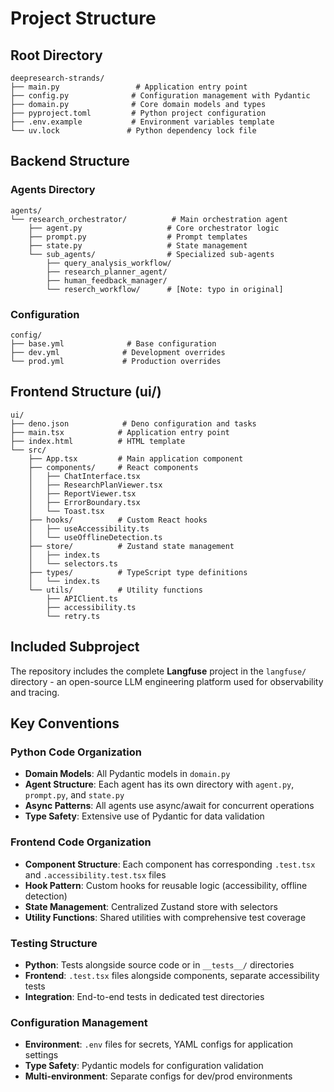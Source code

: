 # Project Structure

## Root Directory

```
deepresearch-strands/
├── main.py                 # Application entry point
├── config.py              # Configuration management with Pydantic
├── domain.py              # Core domain models and types
├── pyproject.toml         # Python project configuration
├── .env.example           # Environment variables template
└── uv.lock               # Python dependency lock file
```

## Backend Structure

### Agents Directory
```
agents/
└── research_orchestrator/          # Main orchestration agent
    ├── agent.py                   # Core orchestrator logic
    ├── prompt.py                  # Prompt templates
    ├── state.py                   # State management
    └── sub_agents/                # Specialized sub-agents
        ├── query_analysis_workflow/
        ├── research_planner_agent/
        ├── human_feedback_manager/
        └── reserch_workflow/      # [Note: typo in original]
```

### Configuration
```
config/
├── base.yml              # Base configuration
├── dev.yml              # Development overrides
└── prod.yml             # Production overrides
```

## Frontend Structure (ui/)

```
ui/
├── deno.json            # Deno configuration and tasks
├── main.tsx            # Application entry point
├── index.html          # HTML template
└── src/
    ├── App.tsx         # Main application component
    ├── components/     # React components
    │   ├── ChatInterface.tsx
    │   ├── ResearchPlanViewer.tsx
    │   ├── ReportViewer.tsx
    │   ├── ErrorBoundary.tsx
    │   └── Toast.tsx
    ├── hooks/          # Custom React hooks
    │   ├── useAccessibility.ts
    │   └── useOfflineDetection.ts
    ├── store/          # Zustand state management
    │   ├── index.ts
    │   └── selectors.ts
    ├── types/          # TypeScript type definitions
    │   └── index.ts
    └── utils/          # Utility functions
        ├── APIClient.ts
        ├── accessibility.ts
        └── retry.ts
```

## Included Subproject

The repository includes the complete **Langfuse** project in the `langfuse/` directory - an open-source LLM engineering platform used for observability and tracing.

## Key Conventions

### Python Code Organization
- **Domain Models**: All Pydantic models in `domain.py`
- **Agent Structure**: Each agent has its own directory with `agent.py`, `prompt.py`, and `state.py`
- **Async Patterns**: All agents use async/await for concurrent operations
- **Type Safety**: Extensive use of Pydantic for data validation

### Frontend Code Organization
- **Component Structure**: Each component has corresponding `.test.tsx` and `.accessibility.test.tsx` files
- **Hook Pattern**: Custom hooks for reusable logic (accessibility, offline detection)
- **State Management**: Centralized Zustand store with selectors
- **Utility Functions**: Shared utilities with comprehensive test coverage

### Testing Structure
- **Python**: Tests alongside source code or in `__tests__/` directories
- **Frontend**: `.test.tsx` files alongside components, separate accessibility tests
- **Integration**: End-to-end tests in dedicated test directories

### Configuration Management
- **Environment**: `.env` files for secrets, YAML configs for application settings
- **Type Safety**: Pydantic models for configuration validation
- **Multi-environment**: Separate configs for dev/prod environments